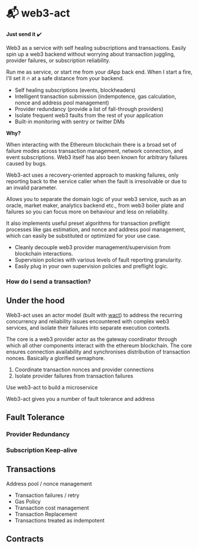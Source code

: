 # 📬 web3-act

**Just send it** ✔️

Web3 as a service with self healing subscriptions and transactions. Easily spin
up a web3 backend without worrying about transaction juggling, provider
failures, or subscription reliability.

Run me as service, or start me from your dApp back end. When I start a fire,
I'll set it 🔥 at a safe distance from your backend.

- Self healing subscriptions (events, blockheaders)
- Intelligent transaction submission (indempotence, gas calculation, nonce and
  address pool management)
- Provider redundancy (provide a list of fall-through providers)
- Isolate frequent web3 faults from the rest of your application
- Built-in monitoring with sentry or twitter DMs

**Why?**

When interacting with the Ethereum blockchain there is a broad set of failure
modes across transaction management, network connection, and event
subscriptions. Web3 itself has also been known for arbitrary failures caused by
bugs.

Web3-act uses a recovery-oriented approach to masking failures, only reporting
back to the service caller when the fault is irresolvable or due to an invalid
parameter.

Allows you to separate the domain logic of your web3 service, such as an oracle,
market maker, analytics backend etc., from web3 boiler plate and failures so you
can focus more on behaviour and less on reliability.

It also implements useful preset algorithms for transaction preflight processes
like gas estimation, and nonce and address pool management, which can easily be
substituted or optimized for your use case.

- Cleanly decouple web3 provider management/supervision from blockchain interactions.
- Supervision policies with various levels of fault reporting granularity.
- Easily plug in your own supervision policies and preflight logic.

### How do I send a transaction?

## Under the hood

Web3-act uses an actor model (built with [wact](https://jack0son/wact)) to
address the recurring concurrency and reliability issues encountered with
complex web3 services, and isolate their failures into separate
execution contexts.

The core is a web3 provider actor as the gateway coordinator through which all other
components interact with the ethereum blockchain. The core ensures connection
availability and synchronises distribution of transaction nonces. Basically
a glorified semaphore.

1. Coordinate transaction nonces and provider connections
2. Isolate provider failures from transaction failures

Use web3-act to build a microservice

Web3-act gives you a number of fault tolerance and address

## Fault Tolerance

### Provider Redundancy

### Subscription Keep-alive

## Transactions

Address pool / nonce management

- Transaction failures / retry
- Gas Policy
- Transaction cost management
- Transaction Replacement
- Transactions treated as indempotent

## Contracts
